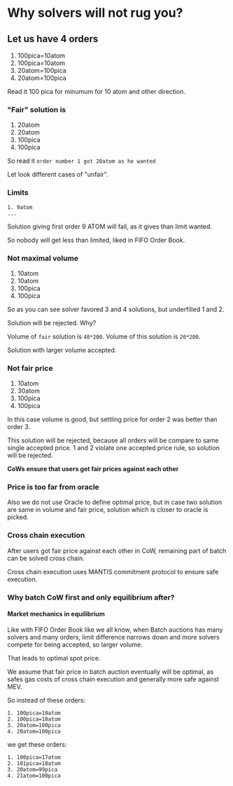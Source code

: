 # Why solvers will not rug you?

## Let us have 4 orders

1. 100pica=10atom
2. 100pica=10atom
3. 20atom=100pica
4. 20atom=100pica

Read it 100 pica for minumum for 10 atom and other direction.

### "Fair" solution is

1. 20atom
2. 20atom
3. 100pica
4. 100pica

So read it `order number 1 got 20atom as he wanted`

Let look different cases of "unfair".


### Limits

```
1. 9atom
...
```

Solution giving first order 9 ATOM will fail, as it gives than limit wanted.

So nobody will get less than limited, liked in FIFO Order Book.

### Not maximal volume

1. 10atom
2. 10atom
3. 100pica
4. 100pica

So as you can see solver favored 3 and 4 solutions, but underfilled 1 and 2.

Solution will be rejected. Why?

Volume of `fair` solution is `40*200`. 
Volume of this solution is `20*200`. 

Solution with larger volume accepted.

### Not fair price

1. 10atom
2. 30atom
3. 100pica
4. 100pica

In this case volume is good, but settling price for order 2 was better than order 3.

This solution will be rejected, because all orders will be compare to same single accepted price.
1 and 2 violate one accepted price rule, so solution will be rejected.

**CoWs ensure that users get fair prices against each other**

### Price is too far from oracle

Also we do not use Oracle to define optimal price,
but in case two solution are same in volume and fair price,
solution which is closer to oracle is picked.

### Cross chain execution

After users got fair price against each other in CoW, remaining part of batch can be solved cross chain.

Cross chain execution uses MANTIS commitment protocol to ensure safe execution.

### Why batch CoW first and only equilibrium after?

#### Market mechanics in equilibrium

Like with FIFO Order Book like we all know, when Batch auctions has many solvers and many orders, limit difference narrows down and more solvers compete for being accepted, so larger volume. 

That leads to optimal spot price.

We assume that fair price in batch auction eventually will be optimal, as safes gas costs of cross chain execution and generally more safe against MEV.

So instead of these orders:
```
1. 100pica=10atom
2. 100pica=10atom
3. 20atom=100pica
4. 20atom=100pica
```

we get these orders:
```
1. 100pica=17atom
2. 101pica=18atom
3. 20atom=99pica
4. 21atom=100pica 
```
